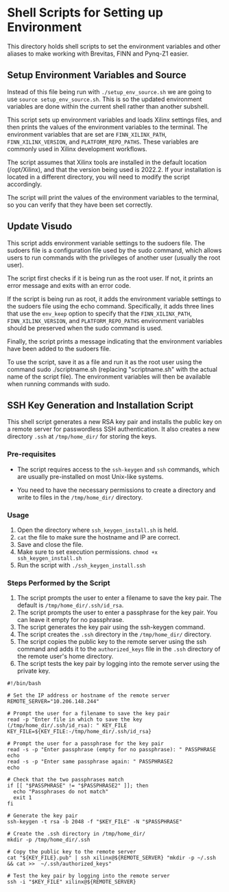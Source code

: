# Shell Scripts for Setting up Environment

This directory holds shell scripts to set the environment variables and other aliases to make working with Brevitas, FINN and Pynq-Z1 easier.

## Setup Environment Variables and Source

Instead of this file being run with `./setup_env_source.sh` we are going to use `source setup_env_source.sh`. This is so the updated environment variables are done within the current shell rather than another subshell.

This script sets up environment variables and loads Xilinx settings files, and then prints the values of the environment variables to the terminal. The environment variables that are set are `FINN_XILINX_PATH`, `FINN_XILINX_VERSION`, and `PLATFORM_REPO_PATHS`. These variables are commonly used in Xilinx development workflows.

The script assumes that Xilinx tools are installed in the default location (/opt/Xilinx), and that the version being used is 2022.2. If your installation is located in a different directory, you will need to modify the script accordingly.

The script will print the values of the environment variables to the terminal, so you can verify that they have been set correctly.

## Update Visudo 

This script adds environment variable settings to the sudoers file. The sudoers file is a configuration file used by the sudo command, which allows users to run commands with the privileges of another user (usually the root user).

The script first checks if it is being run as the root user. If not, it prints an error message and exits with an error code.

If the script is being run as root, it adds the environment variable settings to the sudoers file using the echo command. Specifically, it adds three lines that use the `env_keep` option to specify that the `FINN_XILINX_PATH`, `FINN_XILINX_VERSION`, and `PLATFORM_REPO_PATHS` environment variables should be preserved when the sudo command is used.

Finally, the script prints a message indicating that the environment variables have been added to the sudoers file.

To use the script, save it as a file and run it as the root user using the command sudo ./scriptname.sh (replacing "scriptname.sh" with the actual name of the script file). The environment variables will then be available when running commands with sudo.

## SSH Key Generation and Installation Script

This shell script generates a new RSA key pair and installs the public key on a remote server for passwordless SSH authentication. It also creates a new directory `.ssh` at `/tmp/home_dir/` for storing the keys.

### Pre-requisites

- The script requires access to the `ssh-keygen` and `ssh` commands, which are usually pre-installed on most Unix-like systems.

- You need to have the necessary permissions to create a directory and write to files in the `/tmp/home_dir/` directory.

### Usage

1. Open the directory where `ssh_keygen_install.sh` is held.
2. `cat` the file to make sure the hostname and IP are correct. 
3. Save and close the file.
4. Make sure to set execution permissions. `chmod +x ssh_keygen_install.sh`
5. Run the script with `./ssh_keygen_install.ssh`

### Steps Performed by the Script

1. The script prompts the user to enter a filename to save the key pair. The default is `/tmp/home_dir/.ssh/id_rsa`.
2. The script prompts the user to enter a passphrase for the key pair. You can leave it empty for no passphrase.
3. The script generates the key pair using the ssh-keygen command.
4. The script creates the `.ssh` directory in the `/tmp/home_dir/` directory.
5. The script copies the public key to the remote server using the ssh command and adds it to the `authorized_keys` file in the `.ssh` directory of the remote user's home directory.
6. The script tests the key pair by logging into the remote server using the private key.

```shell
#!/bin/bash

# Set the IP address or hostname of the remote server
REMOTE_SERVER="10.206.148.244"

# Prompt the user for a filename to save the key pair
read -p "Enter file in which to save the key (/tmp/home_dir/.ssh/id_rsa): " KEY_FILE
KEY_FILE=${KEY_FILE:-/tmp/home_dir/.ssh/id_rsa}

# Prompt the user for a passphrase for the key pair
read -s -p "Enter passphrase (empty for no passphrase): " PASSPHRASE
echo
read -s -p "Enter same passphrase again: " PASSPHRASE2
echo

# Check that the two passphrases match
if [[ "$PASSPHRASE" != "$PASSPHRASE2" ]]; then
  echo "Passphrases do not match"
  exit 1
fi

# Generate the key pair
ssh-keygen -t rsa -b 2048 -f "$KEY_FILE" -N "$PASSPHRASE"

# Create the .ssh directory in /tmp/home_dir/
mkdir -p /tmp/home_dir/.ssh

# Copy the public key to the remote server
cat "${KEY_FILE}.pub" | ssh xilinx@${REMOTE_SERVER} "mkdir -p ~/.ssh && cat >>  ~/.ssh/authorized_keys"

# Test the key pair by logging into the remote server
ssh -i "$KEY_FILE" xilinx@${REMOTE_SERVER}
```

